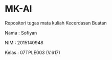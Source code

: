 # MK-Al
Repositori tugas mata kuliah Kecerdasan Buatan

Nama : Sofiyan

NIM : 2015140948

Kelas : 07TPLE003 (V.617)
